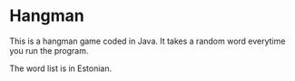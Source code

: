 # Hangman

This is a hangman game coded in Java.
It takes a random word everytime you run the program.

The word list is in Estonian.
